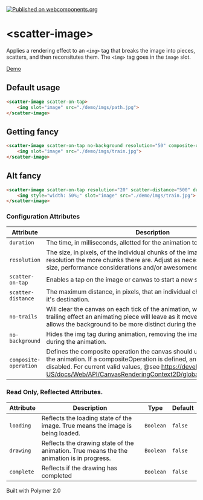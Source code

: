 [![Published on webcomponents.org](https://img.shields.io/badge/webcomponents.org-published-blue.svg?style=flat-square)](https://www.webcomponents.org/element/gthmb/scatter-image)

# \<scatter-image\>

Applies a rendering effect to an `<img>` tag that breaks the image into pieces, scatters, and then reconsitutes them. The `<img>` tag goes in the `image` slot.

[Demo](https://www.webcomponents.org/element/gthmb/scatter-image/demo/demo/index.html)

## Default usage
<!--
```
<custom-element-demo>
  <template>
    <script src="../webcomponentsjs/webcomponents-lite.js"></script>
    <link rel="import" href="scatter-image.html">
    <next-code-block></next-code-block>
  </template>
</custom-element-demo>
```
-->
```html
<scatter-image scatter-on-tap>
    <img slot="image" src="./demo/imgs/path.jpg">
</scatter-image>
```

## Getting fancy
<!--
```
<custom-element-demo>
  <template>
    <script src="../webcomponentsjs/webcomponents-lite.js"></script>
    <link rel="import" href="scatter-image.html">
    <next-code-block></next-code-block>
  </template>
</custom-element-demo>
```
-->
```html
<scatter-image scatter-on-tap no-background resolution="50" composite-operation="screen">
    <img slot="image" src="./demo/imgs/train.jpg">
</scatter-image>
```

## Alt fancy
<!--
```
<custom-element-demo>
  <template>
    <script src="../webcomponentsjs/webcomponents-lite.js"></script>
    <link rel="import" href="scatter-image.html">
    <next-code-block></next-code-block>
  </template>
</custom-element-demo>
```
-->
```html
<scatter-image scatter-on-tap resolution="20" scatter-distance="500" duration="15000">
    <img style="width: 50%;" slot="image" src="./demo/imgs/train.jpg">
</scatter-image>
```

### Configuration Attributes
| Attribute | Description | Type | Default | 
| --------- | ----------- | ---- | ------- | 
| `duration` | The time, in milliseconds, allotted for the animation to complete. | `Number` | `1000` |
| `resolution` | The size, in pixels, of the individual chunks of the image. The smaller the resolution the more chunks there are. Adjust as necessary based on image size, performance considerations and/or awesomeness | `Number` | `10` |
| `scatter-on-tap` | Enables a tap on the image or canvas to start a new scatter effect. | `Boolean` | `false` |
| `scatter-distance` | The maximum distance, in pixels, that an individual chunk will start from it's destination. | `Number` | `150` |
| `no-trails` | Will clear the canvas on each tick of the animation, which removes the the trailing effect an animating piece will leave as it moves. This generally allows the background to be more distinct during the animation. | `Boolean` | `false` |
| `no-background` | Hides the img tag during animation, removing the image as a background during the animation. | `Boolean` | `false` |
| `composite-operation` | Defines the composite operation the canvas should use to while rendering the animation. If a compositeOperation is defined, animation trails are disabled. For current valid values, @see https://developer.mozilla.org/en-US/docs/Web/API/CanvasRenderingContext2D/globalCompositeOperation | `String` | `null` |

### Read Only, Reflected Attributes.
| Attribute | Description | Type | Default | 
| --------- | ----------- | ---- | ------- | 
| `loading` | Reflects the loading state of the image. True means the image is being loaded. | `Boolean` | `false` |
| `drawing` | Reflects the drawing state of the animation. True means the the animation is in progress. | `Boolean` | `false` |
| `complete` | Reflects if the drawing has completed | `Boolean` | `false` |

Built with Polymer 2.0
